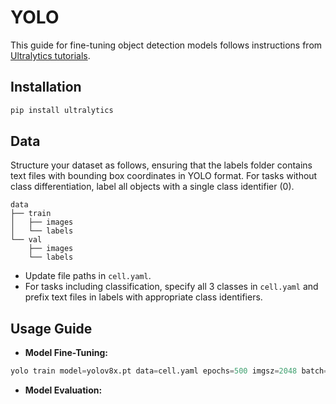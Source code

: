 # YOLO

This guide for fine-tuning object detection models follows instructions from [Ultralytics tutorials](https://docs.ultralytics.com/tasks/detect/).

## Installation

```bash
pip install ultralytics
```

## Data
  
Structure your dataset as follows, ensuring that the labels folder contains text files with bounding box coordinates in YOLO format. For tasks without class differentiation, label all objects with a single class identifier (0).

    data
    ├── train
    │   ├── images
    │   └── labels
    └── val
        ├── images
        └── labels

- Update file paths in `cell.yaml`.
- For tasks including classification, specify all 3 classes in `cell.yaml` and prefix text files in labels with appropriate class identifiers.

## Usage Guide

- **Model Fine-Tuning:**

```python
yolo train model=yolov8x.pt data=cell.yaml epochs=500 imgsz=2048 batch=4 device=0,1
```

- **Model Evaluation:**




